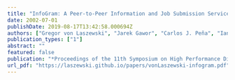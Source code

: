 ```yaml
---
title: "InfoGram: A Peer-to-Peer Information and Job Submission Service"
date: 2002-07-01
publishDate: 2019-08-17T13:42:58.000694Z
authors: ["Gregor von Laszewski", "Jarek Gawor", "Carlos J. Peña", "Ian Foster"]
publication_types: ["1"]
abstract: ""
featured: false
publication: "*Proceedings of the 11th Symposium on High Performance Distributed Computing*"
url_pdf: "https://laszewski.github.io/papers/vonLaszewski-infogram.pdf"
---
```


